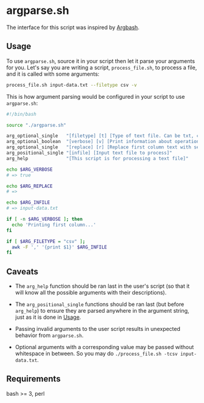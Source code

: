 # argparse.sh

The interface for this script was inspired by [Argbash](https://argbash.io/).

## Usage

To use `argparse.sh`, source it in your script then let it parse your arguments for you.
Let's say you are writing a script, `process_file.sh`, to process a file, and it is called
with some arguments:

```bash
process_file.sh input-data.txt --filetype csv -v
```

This is how argument parsing would be configured in your script to use `argparse.sh`:

```bash
#!/bin/bash

source "./argparse.sh"

arg_optional_single   "[filetype] [t] [Type of text file. Can be txt, csv or tsv]"
arg_optional_boolean  "[verbose] [v] [Print information about operations being performed]"
arg_optional_single   "[replace] [r] [Replace first column text with second column text]"
arg_positional_single "[infile] [Input text file to process]"
arg_help              "[This script is for processing a text file]"

echo $ARG_VERBOSE
# => true

echo $ARG_REPLACE
# =>

echo $ARG_INFILE
# => input-data.txt

if [ -n $ARG_VERBOSE ]; then
  echo 'Printing first column...'
fi

if [ $ARG_FILETYPE = "csv" ];
  awk -F ',' '{print $1}' $ARG_INFILE
fi
```

## Caveats

* The `arg_help` function should be ran last in the user's script (so that it will know all the
  possible arguments with their descriptions).

* The `arg_positional_single` functions should be ran last (but before `arg_help`) to ensure they are
  parsed anywhere in the argument string, just as it is done in [Usage](#usage).

* Passing invalid arguments to the user script results in unexpected behavior from `argparse.sh`.

* Optional arguments with a corresponding value may be passed without whitespace in between. So you
  may do `./process_file.sh -tcsv input-data.txt`.

## Requirements

bash >= 3, perl
